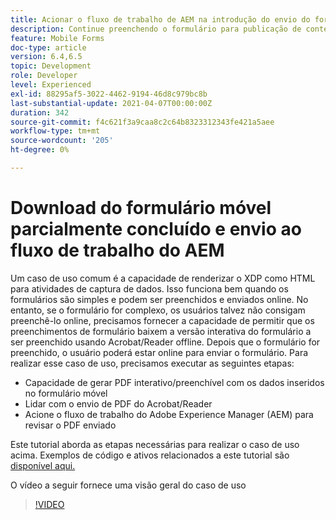 ```yaml
---
title: Acionar o fluxo de trabalho de AEM na introdução do envio do formulário HTM5
description: Continue preenchendo o formulário para publicação de conteúdo para dispositivos móveis no modo offline e envie o formulário para publicação de conteúdo para dispositivos móveis para acionar o fluxo de trabalho do AEM
feature: Mobile Forms
doc-type: article
version: 6.4,6.5
topic: Development
role: Developer
level: Experienced
exl-id: 88295af5-3022-4462-9194-46d8c979bc8b
last-substantial-update: 2021-04-07T00:00:00Z
duration: 342
source-git-commit: f4c621f3a9caa8c2c64b8323312343fe421a5aee
workflow-type: tm+mt
source-wordcount: '205'
ht-degree: 0%

---
```


# Download do formulário móvel parcialmente concluído e envio ao fluxo de trabalho do AEM

Um caso de uso comum é a capacidade de renderizar o XDP como HTML para atividades de captura de dados. Isso funciona bem quando os formulários são simples e podem ser preenchidos e enviados online. No entanto, se o formulário for complexo, os usuários talvez não consigam preenchê-lo online, precisamos fornecer a capacidade de permitir que os preenchimentos de formulário baixem a versão interativa do formulário a ser preenchido usando Acrobat/Reader offline. Depois que o formulário for preenchido, o usuário poderá estar online para enviar o formulário.
Para realizar esse caso de uso, precisamos executar as seguintes etapas:

* Capacidade de gerar PDF interativo/preenchível com os dados inseridos no formulário móvel
* Lidar com o envio de PDF do Acrobat/Reader
* Acione o fluxo de trabalho do Adobe Experience Manager (AEM) para revisar o PDF enviado

Este tutorial aborda as etapas necessárias para realizar o caso de uso acima. Exemplos de código e ativos relacionados a este tutorial são [disponível aqui.](part-four.md)

O vídeo a seguir fornece uma visão geral do caso de uso

>[!VIDEO](https://video.tv.adobe.com/v/29677?quality=12&learn=on)
